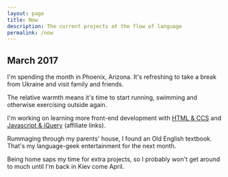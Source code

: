 ```yaml
---
layout: page
title: Now
description: The current projects at the flow of language
permalink: /now
---
```

## March 2017

I'm spending the month in Phoenix, Arizona. It's refreshing to take a break from Ukraine and visit family and friends. 

The relative warmth means it's time to start running, swimming and otherwise exercising outside again. 

I'm working on learning more front-end development with [HTML & CCS][0] and [Javascript & jQuery][1] (affiliate links).

Rummaging through my parents' house, I found an Old English textbook. That's my language-geek entertainment for the next month. 

Being home saps my time for extra projects, so I probably won't get around to much until I'm back in Kiev come April. 


[0]: https://www.amazon.com/gp/product/1118008189/ref=as_li_qf_sp_asin_il_tl?ie=UTF8&tag=derekcomua-20&camp=1789&creative=9325&linkCode=as2&creativeASIN=1118008189&linkId=b37d1f594471eeb5adb67c891163f2a3
[1]: https://www.amazon.com/gp/product/1118531647/ref=as_li_qf_sp_asin_il_tl?ie=UTF8&tag=derekcomua-20&camp=1789&creative=9325&linkCode=as2&creativeASIN=1118531647&linkId=8b9c3ef23a175602c4964500a82532e8
